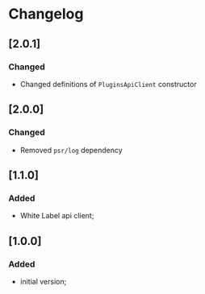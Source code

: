 # Changelog

## [2.0.1]
### Changed
- Changed definitions of `PluginsApiClient` constructor

## [2.0.0]
### Changed
- Removed `psr/log` dependency

## [1.1.0]
### Added
- White Label api client;

## [1.0.0]
### Added
- initial version;
